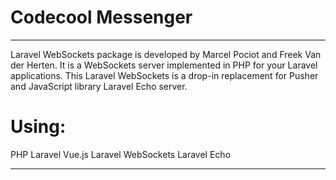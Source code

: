 # Codecool Messenger
---------------------------

Laravel WebSockets package is developed by Marcel Pociot and Freek Van der Herten. It is a WebSockets server implemented in PHP for your Laravel applications. This Laravel WebSockets is a drop-in replacement for Pusher and JavaScript library Laravel Echo server.


# Using:

PHP Laravel
Vue.js
Laravel WebSockets
Laravel Echo

-----------------------------



